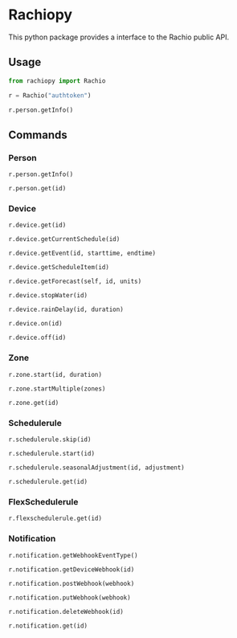 Rachiopy
========
This python package provides a interface to the Rachio public API.

Usage
-----
```python
from rachiopy import Rachio

r = Rachio("authtoken")

r.person.getInfo()
```

Commands
--------
### Person

`r.person.getInfo()`

`r.person.get(id)`

### Device

`r.device.get(id)`

`r.device.getCurrentSchedule(id)`

`r.device.getEvent(id, starttime, endtime)`

`r.device.getScheduleItem(id)`

`r.device.getForecast(self, id, units)`

`r.device.stopWater(id)`

`r.device.rainDelay(id, duration)`

`r.device.on(id)`

`r.device.off(id)`

### Zone

`r.zone.start(id, duration)`

`r.zone.startMultiple(zones)`

`r.zone.get(id)`

### Schedulerule

`r.schedulerule.skip(id)`

`r.schedulerule.start(id)`

`r.schedulerule.seasonalAdjustment(id, adjustment)`

`r.schedulerule.get(id)`

### FlexSchedulerule

`r.flexschedulerule.get(id)`

### Notification

`r.notification.getWebhookEventType()`

`r.notification.getDeviceWebhook(id)`

`r.notification.postWebhook(webhook)`

`r.notification.putWebhook(webhook)`

`r.notification.deleteWebhook(id)`

`r.notification.get(id)`

